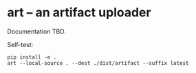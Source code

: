 art – an artifact uploader
==========================

Documentation TBD.

Self-test:

```
pip install -e .
art --local-source . --dest ./dist/artifact --suffix latest
```